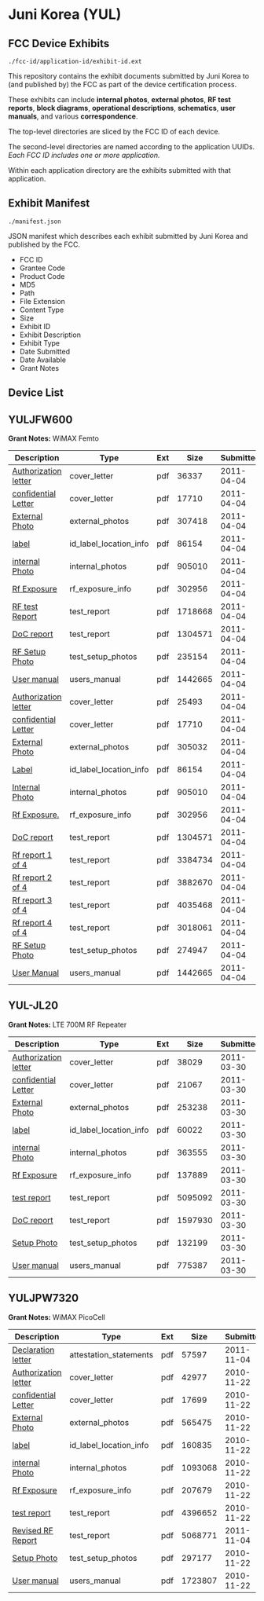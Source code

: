 # Juni Korea (YUL)
## FCC Device Exhibits

```
./fcc-id/application-id/exhibit-id.ext
```

This repository contains the exhibit documents submitted by Juni Korea to (and published by) the FCC as part of the device certification process.

These exhibits can include **internal photos**, **external photos**, **RF test reports**, **block diagrams**, **operational descriptions**, **schematics**, **user manuals**, and various **correspondence**.

The top-level directories are sliced by the FCC ID of each device.

The second-level directories are named according to the application UUIDs. *Each FCC ID includes one or more application.*

Within each application directory are the exhibits submitted with that application. 

## Exhibit Manifest

```
./manifest.json
```

JSON manifest which describes each exhibit submitted by Juni Korea and published by the FCC.

- FCC ID
- Grantee Code
- Product Code
- MD5
- Path
- File Extension
- Content Type
- Size
- Exhibit ID
- Exhibit Description
- Exhibit Type
- Date Submitted
- Date Available
- Grant Notes

## Device List
## YULJFW600
**Grant Notes:** WiMAX Femto

| Description | Type | Ext | Size | Submitted | Available |
| ----------- | ---- | --- | ---- | --------- | --------- |
| [Authorization letter](YULJFW600/f991e50c9d11055269c873be7ba13ebd/1443340.pdf) | cover_letter | pdf | 36337 | 2011-04-04 | 2011-04-04 |
| [confidential Letter](YULJFW600/f991e50c9d11055269c873be7ba13ebd/1443341.pdf) | cover_letter | pdf | 17710 | 2011-04-04 | 2011-04-04 |
| [External Photo](YULJFW600/f991e50c9d11055269c873be7ba13ebd/1443348.pdf) | external_photos | pdf | 307418 | 2011-04-04 | 2011-05-19 |
| [label](YULJFW600/f991e50c9d11055269c873be7ba13ebd/1443349.pdf) | id_label_location_info | pdf | 86154 | 2011-04-04 | 2011-04-04 |
| [internal Photo](YULJFW600/f991e50c9d11055269c873be7ba13ebd/1443350.pdf) | internal_photos | pdf | 905010 | 2011-04-04 | 2011-05-19 |
| [Rf Exposure](YULJFW600/f991e50c9d11055269c873be7ba13ebd/1443351.pdf) | rf_exposure_info | pdf | 302956 | 2011-04-04 | 2011-04-04 |
| [RF test Report](YULJFW600/f991e50c9d11055269c873be7ba13ebd/1443352.pdf) | test_report | pdf | 1718668 | 2011-04-04 | 2011-04-04 |
| [DoC report](YULJFW600/f991e50c9d11055269c873be7ba13ebd/1443355.pdf) | test_report | pdf | 1304571 | 2011-04-04 | 2011-04-04 |
| [RF Setup Photo](YULJFW600/f991e50c9d11055269c873be7ba13ebd/1443353.pdf) | test_setup_photos | pdf | 235154 | 2011-04-04 | 2011-05-19 |
| [User manual](YULJFW600/f991e50c9d11055269c873be7ba13ebd/1443354.pdf) | users_manual | pdf | 1442665 | 2011-04-04 | 2011-05-19 |
| [Authorization letter](YULJFW600/eadcedff02a2983cea1affe696c15e04/1443369.pdf) | cover_letter | pdf | 25493 | 2011-04-04 | 2011-04-04 |
| [confidential Letter](YULJFW600/eadcedff02a2983cea1affe696c15e04/1443341.pdf) | cover_letter | pdf | 17710 | 2011-04-04 | 2011-04-04 |
| [External Photo](YULJFW600/eadcedff02a2983cea1affe696c15e04/1443374.pdf) | external_photos | pdf | 305032 | 2011-04-04 | 2011-05-19 |
| [Label](YULJFW600/eadcedff02a2983cea1affe696c15e04/1443349.pdf) | id_label_location_info | pdf | 86154 | 2011-04-04 | 2011-04-04 |
| [Internal Photo](YULJFW600/eadcedff02a2983cea1affe696c15e04/1443350.pdf) | internal_photos | pdf | 905010 | 2011-04-04 | 2011-05-19 |
| [Rf Exposure.](YULJFW600/eadcedff02a2983cea1affe696c15e04/1443351.pdf) | rf_exposure_info | pdf | 302956 | 2011-04-04 | 2011-04-04 |
| [DoC report](YULJFW600/eadcedff02a2983cea1affe696c15e04/1443355.pdf) | test_report | pdf | 1304571 | 2011-04-04 | 2011-04-04 |
| [Rf report 1 of 4](YULJFW600/eadcedff02a2983cea1affe696c15e04/1443407.pdf) | test_report | pdf | 3384734 | 2011-04-04 | 2011-04-04 |
| [Rf report 2 of 4](YULJFW600/eadcedff02a2983cea1affe696c15e04/1443408.pdf) | test_report | pdf | 3882670 | 2011-04-04 | 2011-04-04 |
| [Rf report 3 of 4](YULJFW600/eadcedff02a2983cea1affe696c15e04/1443409.pdf) | test_report | pdf | 4035468 | 2011-04-04 | 2011-04-04 |
| [Rf report 4 of 4](YULJFW600/eadcedff02a2983cea1affe696c15e04/1443410.pdf) | test_report | pdf | 3018061 | 2011-04-04 | 2011-04-04 |
| [RF Setup Photo](YULJFW600/eadcedff02a2983cea1affe696c15e04/1443378.pdf) | test_setup_photos | pdf | 274947 | 2011-04-04 | 2011-05-19 |
| [User Manual](YULJFW600/eadcedff02a2983cea1affe696c15e04/1443354.pdf) | users_manual | pdf | 1442665 | 2011-04-04 | 2011-05-19 |
## YUL-JL20
**Grant Notes:** LTE 700M RF Repeater

| Description | Type | Ext | Size | Submitted | Available |
| ----------- | ---- | --- | ---- | --------- | --------- |
| [Authorization letter](YUL-JL20/4ccf693a2544137e4cd7fbe68a51bba5/1440489.pdf) | cover_letter | pdf | 38029 | 2011-03-30 | 2011-03-30 |
| [confidential Letter](YUL-JL20/4ccf693a2544137e4cd7fbe68a51bba5/1440490.pdf) | cover_letter | pdf | 21067 | 2011-03-30 | 2011-03-30 |
| [External Photo](YUL-JL20/4ccf693a2544137e4cd7fbe68a51bba5/1440496.pdf) | external_photos | pdf | 253238 | 2011-03-30 | 2011-05-14 |
| [label](YUL-JL20/4ccf693a2544137e4cd7fbe68a51bba5/1440497.pdf) | id_label_location_info | pdf | 60022 | 2011-03-30 | 2011-03-30 |
| [internal Photo](YUL-JL20/4ccf693a2544137e4cd7fbe68a51bba5/1440498.pdf) | internal_photos | pdf | 363555 | 2011-03-30 | 2011-05-14 |
| [Rf Exposure](YUL-JL20/4ccf693a2544137e4cd7fbe68a51bba5/1440499.pdf) | rf_exposure_info | pdf | 137889 | 2011-03-30 | 2011-03-30 |
| [test report](YUL-JL20/4ccf693a2544137e4cd7fbe68a51bba5/1440500.pdf) | test_report | pdf | 5095092 | 2011-03-30 | 2011-03-30 |
| [DoC report](YUL-JL20/4ccf693a2544137e4cd7fbe68a51bba5/1440503.pdf) | test_report | pdf | 1597930 | 2011-03-30 | 2011-03-30 |
| [Setup Photo](YUL-JL20/4ccf693a2544137e4cd7fbe68a51bba5/1440501.pdf) | test_setup_photos | pdf | 132199 | 2011-03-30 | 2011-05-14 |
| [User manual](YUL-JL20/4ccf693a2544137e4cd7fbe68a51bba5/1440502.pdf) | users_manual | pdf | 775387 | 2011-03-30 | 2011-05-14 |
## YULJPW7320
**Grant Notes:** WiMAX PicoCell

| Description | Type | Ext | Size | Submitted | Available |
| ----------- | ---- | --- | ---- | --------- | --------- |
| [Declaration letter](YULJPW7320/d5e931ccc748270c8160e81d263f387c/1574719.pdf) | attestation_statements | pdf | 57597 | 2011-11-04 | 2010-11-22 |
| [Authorization letter](YULJPW7320/d5e931ccc748270c8160e81d263f387c/1379916.pdf) | cover_letter | pdf | 42977 | 2010-11-22 | 2010-11-22 |
| [confidential Letter](YULJPW7320/d5e931ccc748270c8160e81d263f387c/1379917.pdf) | cover_letter | pdf | 17699 | 2010-11-22 | 2010-11-22 |
| [External Photo](YULJPW7320/d5e931ccc748270c8160e81d263f387c/1379923.pdf) | external_photos | pdf | 565475 | 2010-11-22 | 2011-01-06 |
| [label](YULJPW7320/d5e931ccc748270c8160e81d263f387c/1379924.pdf) | id_label_location_info | pdf | 160835 | 2010-11-22 | 2010-11-22 |
| [internal Photo](YULJPW7320/d5e931ccc748270c8160e81d263f387c/1379925.pdf) | internal_photos | pdf | 1093068 | 2010-11-22 | 2011-01-06 |
| [Rf Exposure](YULJPW7320/d5e931ccc748270c8160e81d263f387c/1379926.pdf) | rf_exposure_info | pdf | 207679 | 2010-11-22 | 2010-11-22 |
| [test report](YULJPW7320/d5e931ccc748270c8160e81d263f387c/1379927.pdf) | test_report | pdf | 4396652 | 2010-11-22 | 2010-11-22 |
| [Revised RF Report](YULJPW7320/d5e931ccc748270c8160e81d263f387c/1574720.pdf) | test_report | pdf | 5068771 | 2011-11-04 | 2010-11-22 |
| [Setup Photo](YULJPW7320/d5e931ccc748270c8160e81d263f387c/1379928.pdf) | test_setup_photos | pdf | 297177 | 2010-11-22 | 2011-01-06 |
| [User manual](YULJPW7320/d5e931ccc748270c8160e81d263f387c/1379929.pdf) | users_manual | pdf | 1723807 | 2010-11-22 | 2011-01-06 |
